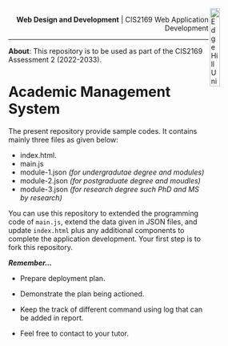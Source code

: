 <img  align="right" src="https://www.edgehill.ac.uk/wp-content/ehu-themes/ehu-wordpress-theme/resources/images/ehu_logo.svg" alt="Edge Hill Univeristy Logo" title="EHU Logo" style="width:20%" />

<p align="right"> <b>Web Design and Development</b> | CIS2169 Web Application Development</p>

---

**About**: This repository is to be used as part of the CIS2169 Assessment 2 (2022-2033).



# Academic Management System 

The present repository provide sample codes. It contains mainly three files as given below:

* index.html.
* main.js
* module-1.json     *(for undergradutae degree and modules)*
* module-2.json     *(for postgraduate degree and moudles)*
* module-3.json     *(for research degree such PhD and MS by research)*



You can use this repository to extended the programming code of `main.js`, extend the data given in JSON files, and update `index.html` plus any additional components to complete the application development. Your first step is to fork this repository.



***Remember...***

* Prepare deployment plan.

* Demonstrate the plan being actioned.

* Keep the track of different command using log that can be added in report.

* Feel free to contact to your tutor. 

